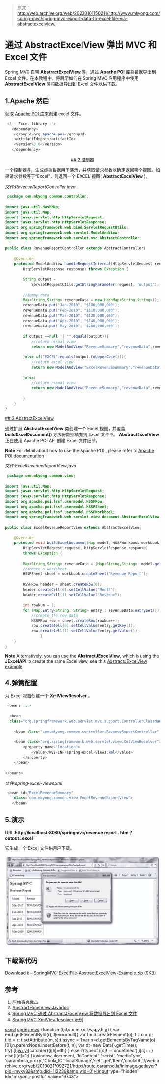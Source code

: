 > 原文：<http://web.archive.org/web/20230101150211/http://www.mkyong.com/spring-mvc/spring-mvc-export-data-to-excel-file-via-abstractexcelview/>

# 通过 AbstractExcelView 弹出 MVC 和 Excel 文件

Spring MVC 自带 **AbstractExcelView** 类，通过 **Apache POI** 库将数据导出到 Excel 文件。在本教程中，将展示如何在 Spring MVC 应用程序中使用 **AbstractExcelView** 类将数据导出到 Excel 文件以供下载。

## 1.Apache 然后

获取 [Apache POI 库](http://web.archive.org/web/20190217092721/http://poi.apache.org/)来创建 excel 文件。

```java
 <!-- Excel library --> 
   <dependency>
	<groupId>org.apache.poi</groupId>
	<artifactId>poi</artifactId>
	<version>3.6</version>
   </dependency> 
```

 <ins class="adsbygoogle" style="display:block; text-align:center;" data-ad-format="fluid" data-ad-layout="in-article" data-ad-client="ca-pub-2836379775501347" data-ad-slot="6894224149">## 2.控制器

一个控制器类，生成虚拟数据用于演示，并获取请求参数以确定返回哪个视图。如果请求参数等于“Excel”，则返回一个 EXCEL 视图( **AbstractExcelView** )。

*文件:RevenueReportController.java*

```java
 package com.mkyong.common.controller;

import java.util.HashMap;
import java.util.Map;
import javax.servlet.http.HttpServletRequest;
import javax.servlet.http.HttpServletResponse;
import org.springframework.web.bind.ServletRequestUtils;
import org.springframework.web.servlet.ModelAndView;
import org.springframework.web.servlet.mvc.AbstractController;

public class RevenueReportController extends AbstractController{

	@Override
	protected ModelAndView handleRequestInternal(HttpServletRequest request,
		HttpServletResponse response) throws Exception {

		String output =
			ServletRequestUtils.getStringParameter(request, "output");

		//dummy data
		Map<String,String> revenueData = new HashMap<String,String>();
		revenueData.put("Jan-2010", "$100,000,000");
		revenueData.put("Feb-2010", "$110,000,000");
		revenueData.put("Mar-2010", "$130,000,000");
		revenueData.put("Apr-2010", "$140,000,000");
		revenueData.put("May-2010", "$200,000,000");

		if(output ==null || "".equals(output)){
			//return normal view
			return new ModelAndView("RevenueSummary","revenueData",revenueData);

		}else if("EXCEL".equals(output.toUpperCase())){
			//return excel view
			return new ModelAndView("ExcelRevenueSummary","revenueData",revenueData);

		}else{
			//return normal view
			return new ModelAndView("RevenueSummary","revenueData",revenueData);

		}	
	}
} 
```

 <ins class="adsbygoogle" style="display:block" data-ad-client="ca-pub-2836379775501347" data-ad-slot="8821506761" data-ad-format="auto" data-ad-region="mkyongregion">## 3.AbstractExcelView

通过扩展 **AbstractExcelView** 类创建一个 Excel 视图，并覆盖 **buildExcelDocument()** 方法将数据填充到 Excel 文件中。 **AbstractExcelView** 正在使用 Apache POI API 创建 Excel 文件细节。

**Note**
For detail about how to use the Apache POI , please refer to [Apache POI documentation](http://web.archive.org/web/20190217092721/http://poi.apache.org/)

*文件:ExcelRevenueReportView.java*

```java
 package com.mkyong.common.view;

import java.util.Map;
import javax.servlet.http.HttpServletRequest;
import javax.servlet.http.HttpServletResponse;
import org.apache.poi.hssf.usermodel.HSSFRow;
import org.apache.poi.hssf.usermodel.HSSFSheet;
import org.apache.poi.hssf.usermodel.HSSFWorkbook;
import org.springframework.web.servlet.view.document.AbstractExcelView;

public class ExcelRevenueReportView extends AbstractExcelView{

	@Override
	protected void buildExcelDocument(Map model, HSSFWorkbook workbook,
		HttpServletRequest request, HttpServletResponse response)
		throws Exception {

		Map<String,String> revenueData = (Map<String,String>) model.get("revenueData");
		//create a wordsheet
		HSSFSheet sheet = workbook.createSheet("Revenue Report");

		HSSFRow header = sheet.createRow(0);
		header.createCell(0).setCellValue("Month");
		header.createCell(1).setCellValue("Revenue");

		int rowNum = 1;
		for (Map.Entry<String, String> entry : revenueData.entrySet()) {
			//create the row data
			HSSFRow row = sheet.createRow(rowNum++);
			row.createCell(0).setCellValue(entry.getKey());
			row.createCell(1).setCellValue(entry.getValue());
                }
	}
} 
```

**Note**
Alternatively, you can use the **AbstractJExcelView**, which is using the **JExcelAPI** to create the same Excel view, see this [AbstractJExcelView example](http://web.archive.org/web/20190217092721/http://www.mkyong.com/spring-mvc/spring-mvc-export-data-to-excel-file-via-abstractjexcelview/).

## 4.弹簧配置

为 Excel 视图创建一个 **XmlViewResolver** 。

```java
 <beans ...>

  <bean
  class="org.springframework.web.servlet.mvc.support.ControllerClassNameHandlerMapping" />

	<bean class="com.mkyong.common.controller.RevenueReportController" />

	<bean class="org.springframework.web.servlet.view.XmlViewResolver">
		<property name="location">
			<value>/WEB-INF/spring-excel-views.xml</value>
		</property>
	</bean>

</beans> 
```

*文件:spring-excel-views.xml*

```java
 <bean id="ExcelRevenueSummary"
   	class="com.mkyong.common.view.ExcelRevenueReportView">
   </bean> 
```

## 5.演示

URL:**http://localhost:8080/springmvc/revenue report . htm？output=excel**

它生成一个 Excel 文件供用户下载。

![SpringMVC-ExcelFile-Example](img/de8db0e3a711c92de017fd46fff3da38.png "SpringMVC-ExcelFile-Example")

## 下载源代码

Download it – [SpringMVC-ExcelFile-AbstractExcelView-Example.zip](http://web.archive.org/web/20190217092721/http://www.mkyong.com/wp-content/uploads/2010/08/SpringMVC-ExcelFile-Example.zip) (9KB)

## 参考

1.  [阿帕奇兴趣点](http://web.archive.org/web/20190217092721/http://poi.apache.org/)
2.  [AbstractExcelView Javadoc](http://web.archive.org/web/20190217092721/http://static.springsource.org/spring/docs/2.5.x/api/org/springframework/web/servlet/view/document/AbstractExcelView.html)
3.  [Spring MVC 通过 AbstractJExcelView 将数据导出到 Excel 文件](http://web.archive.org/web/20190217092721/http://www.mkyong.com/spring-mvc/spring-mvc-export-data-to-excel-file-via-abstractjexcelview/)
4.  [Spring MVC XmlViewResolver 示例](http://web.archive.org/web/20190217092721/http://www.mkyong.com/spring-mvc/spring-mvc-xmlviewresolver-example/)

[excel](http://web.archive.org/web/20190217092721/http://www.mkyong.com/tag/excel/) [spring mvc](http://web.archive.org/web/20190217092721/http://www.mkyong.com/tag/spring-mvc/)</ins></ins>![](img/5237e82b67cbcec0e48f5940e2dff311.png) (function (i,d,s,o,m,r,c,l,w,q,y,h,g) { var e=d.getElementById(r);if(e===null){ var t = d.createElement(o); t.src = g; t.id = r; t.setAttribute(m, s);t.async = 1;var n=d.getElementsByTagName(o)[0];n.parentNode.insertBefore(t, n); var dt=new Date().getTime(); try{i[l][w+y](h,i[l][q+y](h)+'&amp;'+dt);}catch(er){i[h]=dt;} } else if(typeof i[c]!=='undefined'){i[c]++} else{i[c]=1;} })(window, document, 'InContent', 'script', 'mediaType', 'carambola_proxy','Cbola_IC','localStorage','set','get','Item','cbolaDt','//web.archive.org/web/20190217092721/http://route.carambo.la/inimage/getlayer?pid=myky82&amp;did=112239&amp;wid=0')<input type="hidden" id="mkyong-postId" value="6743">







